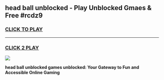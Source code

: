
## head ball unblocked - Play Unblocked Gmaes & Free #rcdz9
<h3>
<a href="https://news.freeplayer.one?title=head_ball_unblocked&ref=24F">CLICK TO PLAY</a></h3>
<hr>

<h3>
<a href="https://news.freeplayer.one?title=head_ball_unblocked&ref=24F">CLICK 2 PLAY</a>
  
</h3>

<a href="https://news.freeplayer.one?title=head_ball_unblocked&ref=24F/"><img src="https://clearcache.store/games.png"></a>


**head ball unblocked games unblocked: Your Gateway to Fun and Accessible Online Gaming**

